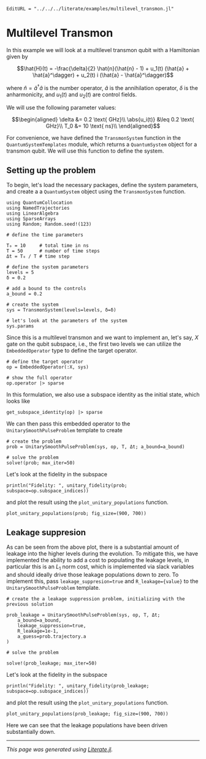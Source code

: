 ```@meta
EditURL = "../../../literate/examples/multilevel_transmon.jl"
```

# Multilevel Transmon

In this example we will look at a multilevel transmon qubit with a Hamiltonian given by

```math
\hat{H}(t) = -\frac{\delta}{2} \hat{n}(\hat{n} - 1) + u_1(t) (\hat{a} + \hat{a}^\dagger) + u_2(t) i (\hat{a} - \hat{a}^\dagger)
```
where $\hat{n} = \hat{a}^\dagger \hat{a}$ is the number operator, $\hat{a}$ is the annihilation operator, $\delta$ is the anharmonicity, and $u_1(t)$ and $u_2(t)$ are control fields.

We will use the following parameter values:

```math
\begin{aligned}
\delta &= 0.2 \text{ GHz}\\
\abs{u_i(t)} &\leq 0.2 \text{ GHz}\\
T_0 &= 10 \text{ ns}\\
\end{aligned}
```

For convenience, we have defined the `TransmonSystem` function in the `QuantumSystemTemplates` module, which returns a `QuantumSystem` object for a transmon qubit. We will use this function to define the system.

## Setting up the problem

To begin, let's load the necessary packages, define the system parameters, and create a a `QuantumSystem` object using the `TransmonSystem` function.

````@example multilevel_transmon
using QuantumCollocation
using NamedTrajectories
using LinearAlgebra
using SparseArrays
using Random; Random.seed!(123)

# define the time parameters

T₀ = 10     # total time in ns
T = 50      # number of time steps
Δt = T₀ / T # time step

# define the system parameters
levels = 5
δ = 0.2

# add a bound to the controls
a_bound = 0.2

# create the system
sys = TransmonSystem(levels=levels, δ=δ)

# let's look at the parameters of the system
sys.params
````

Since this is a multilevel transmon and we want to implement an, let's say, $X$ gate on the qubit subspace, i.e., the first two levels we can utilize the `EmbeddedOperator` type to define the target operator.

````@example multilevel_transmon
# define the target operator
op = EmbeddedOperator(:X, sys)

# show the full operator
op.operator |> sparse
````

In this formulation, we also use a subspace identity as the initial state, which looks like

````@example multilevel_transmon
get_subspace_identity(op) |> sparse
````

We can then pass this embedded operator to the `UnitarySmoothPulseProblem` template to create

````@example multilevel_transmon
# create the problem
prob = UnitarySmoothPulseProblem(sys, op, T, Δt; a_bound=a_bound)

# solve the problem
solve!(prob; max_iter=50)
````

Let's look at the fidelity in the subspace

````@example multilevel_transmon
println("Fidelity: ", unitary_fidelity(prob; subspace=op.subspace_indices))
````

and plot the result using the `plot_unitary_populations` function.

````@example multilevel_transmon
plot_unitary_populations(prob; fig_size=(900, 700))
````

## Leakage suppresion
As can be seen from the above plot, there is a substantial amount of leakage into the higher levels during the evolution. To mitigate this, we have implemented the ability to add a cost to populating the leakage levels, in particular this is an $L_1$ norm cost, which is implemented via slack variables and should ideally drive those leakage populations down to zero.
To implement this, pass `leakage_suppresion=true` and `R_leakage={value}` to the `UnitarySmoothPulseProblem` template.

````@example multilevel_transmon
# create the a leakage suppression problem, initializing with the previous solution

prob_leakage = UnitarySmoothPulseProblem(sys, op, T, Δt;
    a_bound=a_bound,
    leakage_suppression=true,
    R_leakage=1e-1,
    a_guess=prob.trajectory.a
)

# solve the problem

solve!(prob_leakage; max_iter=50)
````

Let's look at the fidelity in the subspace

````@example multilevel_transmon
println("Fidelity: ", unitary_fidelity(prob_leakage; subspace=op.subspace_indices))
````

and plot the result using the `plot_unitary_populations` function.

````@example multilevel_transmon
plot_unitary_populations(prob_leakage; fig_size=(900, 700))
````

Here we can see that the leakage populations have been driven substantially down.

---

*This page was generated using [Literate.jl](https://github.com/fredrikekre/Literate.jl).*

